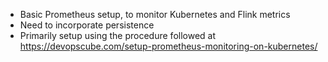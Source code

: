 - Basic Prometheus setup, to monitor Kubernetes and Flink metrics
- Need to incorporate persistence
- Primarily setup using the procedure followed at https://devopscube.com/setup-prometheus-monitoring-on-kubernetes/